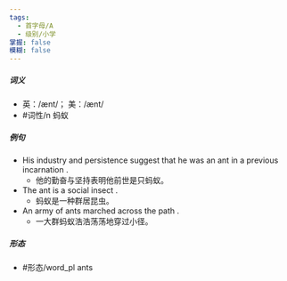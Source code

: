 ```yaml
---
tags:
  - 首字母/A
  - 级别/小学
掌握: false
模糊: false
---
```

##### 词义
- 英：/ænt/； 美：/ænt/
- #词性/n  蚂蚁
##### 例句
- His industry and persistence suggest that he was an ant in a previous incarnation .
	- 他的勤奋与坚持表明他前世是只蚂蚁。
- The ant is a social insect .
	- 蚂蚁是一种群居昆虫。
- An army of ants marched across the path .
	- 一大群蚂蚁浩浩荡荡地穿过小径。
##### 形态
- #形态/word_pl ants
